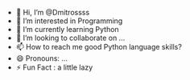 - 👋 Hi, I’m @Dmitrossss
- 👀 I’m interested in Programming
- 🌱 I’m currently learning Python
- 💞️ I’m looking to collaborate on ...
- 📫 How to reach me good Python language skills?
- 😄 Pronouns: ...
- ⚡ Fun Fact : a little lazy

<!---
Dmitrossss/Dmitrossss is a ✨ special ✨ repository because its `README.md` (this file) appears on your GitHub profile.
You can click the Preview link to take a look at your changes.
--->
